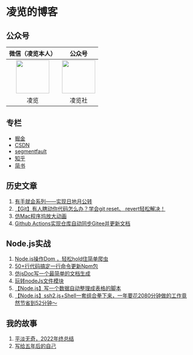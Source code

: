 # 凌览的博客

## 公众号
|微信（凌览本人）|公众号|
|:----:|:----:|
|<img src="https://ywja-public-bucket.oss-cn-hangzhou.aliyuncs.com//server-platform/1/upload/2022-12-18/1671366140974.png" width="90px" height="90px">|<img  src="https://ywja-public-bucket.oss-cn-hangzhou.aliyuncs.com//server-platform/1/upload/2022-12-18/1671366140922.png"   width="90px" height="90px">|
|凌览|凌览社|

## 专栏
* [掘金](https://juejin.cn/user/3350967174565198/posts)
* [CSDN](https://blog.csdn.net/qq_45472813?type=blog)
* [segmentfault](https://segmentfault.com/u/xuexishiwokuaile_612449e36bade)
* [知乎](https://www.zhihu.com/people/25-32-14-8/posts)
* [简书](https://www.jianshu.com/u/a94709bb19c1)

## 历史文章
1. <a href="https://github.com/CatsAndMice/Blog/issues/28">有手就会系列——实现日地月公转</a>
2. <a href="https://github.com/CatsAndMice/blog/issues/38">【Git】有人瞎动你代码怎么办？学会git reset、 revert轻松解决！</a>
3. <a href="https://github.com/CatsAndMice/blog/issues/36">仿Mac程序坞放大动画</a>
4. <a href="https://github.com/CatsAndMice/blog/issues/32">Github Actions实现仓库自动同步Gitee并更新文档</a>

## Node.js实战
1. <a href="https://github.com/CatsAndMice/blog/issues/40">Node.js操作Dom ，轻松hold住简单爬虫</a>
2. <a href="https://github.com/CatsAndMice/blog/issues/33">50+行代码搞定一行命令更新Npm包</a>
3. <a href="https://github.com/CatsAndMice/blog/issues/37">仿jsDoc写一个最简单的文档生成</a>
4. <a href="https://github.com/CatsAndMice/blog/issues/34">玩转nodeJs文件模块</a>
5. <a href="https://github.com/CatsAndMice/blog/issues/41">【Node.js】写一个数据自动整理成表格的脚本</a>
6. <a href="https://github.com/CatsAndMice/blog/issues/42">【Node.js】ssh2.js+Shell一套组合拳下来，一年要花2080分钟做的工作竟然节省到52分钟～ </a>

## 我的故事
1. <a href="https://github.com/CatsAndMice/blog/issues/39">平淡无奇，2022年终总结</a>
2. <a href="https://github.com/CatsAndMice/blog/issues/29">写给五年后的自己</a>



